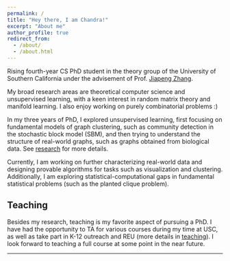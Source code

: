 ```yaml
---
permalink: /
title: "Hey there, I am Chandra!"
excerpt: "About me"
author_profile: true
redirect_from: 
  - /about/
  - /about.html
---
```

Rising fourth-year CS PhD student in the theory group of the University of Southern California under the advisement of Prof. [Jiapeng Zhang](https://sites.google.com/site/jiapeng0708/home).

My broad research areas are theoretical computer science and unsupervised learning, with a keen interest in random matrix theory and manifold learning. I also enjoy working on purely combinatorial problems :) 

In my three years of PhD, I explored unsupervised learning, first focusing on fundamental models of graph clustering, such as community detection in the stochastic block model (SBM), and then trying to understand the structure of real-world graphs, such as graphs obtained from biological data. See [research](/home//research) for more details. 

Currently, I am working on further characterizing real-world data and designing provable algorithms for tasks such as visualization and clustering. Additionally, I am exploring statistical-computational gaps in fundamental statistical problems (such as the planted clique problem). 


## **Teaching**

Besides my research, teaching is my favorite aspect of pursuing a PhD. I have had the opportunity to TA for various courses during my time at USC, as well as take part in K-12 outreach and REU (more details in [teaching](/home//teaching)). I look forward to teaching a full course at some point in the near future.


---








